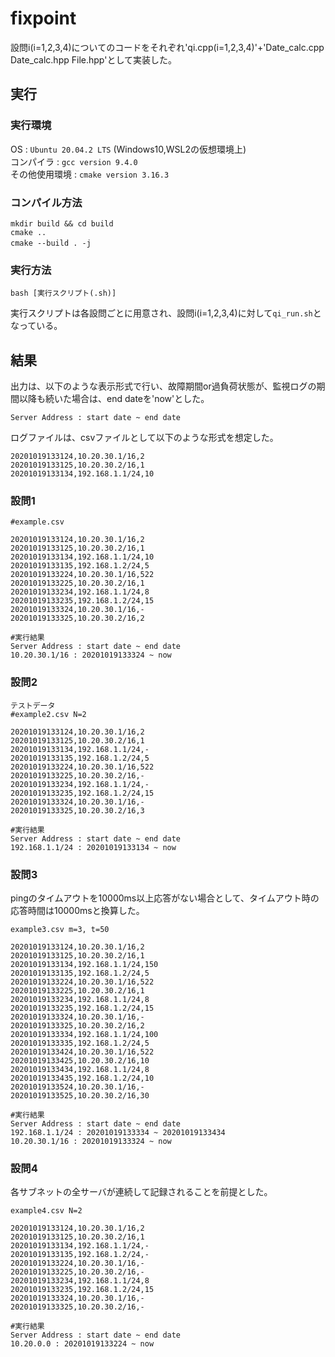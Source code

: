 # fixpoint
設問i(i=1,2,3,4)についてのコードをそれぞれ'qi.cpp(i=1,2,3,4)'+'Date_calc.cpp Date_calc.hpp File.hpp'として実装した。
## 実行
### 実行環境
OS : `Ubuntu 20.04.2 LTS` (Windows10,WSL2の仮想環境上)  
コンパイラ : `gcc version 9.4.0`  
その他使用環境 : `cmake version 3.16.3`   　
### コンパイル方法
```
mkdir build && cd build  
cmake ..  
cmake --build . -j  　　
```
### 実行方法
```
bash [実行スクリプト(.sh)]
```
実行スクリプトは各設問ごとに用意され、設問i(i=1,2,3,4)に対して`qi_run.sh`となっている。

## 結果
出力は、以下のような表示形式で行い、故障期間or過負荷状態が、監視ログの期間以降も続いた場合は、end dateを'now'とした。　　
```
Server Address : start date ~ end date
```

ログファイルは、csvファイルとして以下のような形式を想定した。
```
20201019133124,10.20.30.1/16,2  
20201019133125,10.20.30.2/16,1  
20201019133134,192.168.1.1/24,10    
```
### 設問1
```
#example.csv

20201019133124,10.20.30.1/16,2
20201019133125,10.20.30.2/16,1
20201019133134,192.168.1.1/24,10
20201019133135,192.168.1.2/24,5
20201019133224,10.20.30.1/16,522
20201019133225,10.20.30.2/16,1
20201019133234,192.168.1.1/24,8
20201019133235,192.168.1.2/24,15
20201019133324,10.20.30.1/16,-
20201019133325,10.20.30.2/16,2

#実行結果
Server Address : start date ~ end date
10.20.30.1/16 : 20201019133324 ~ now
```
### 設問2
```
テストデータ  
#example2.csv N=2

20201019133124,10.20.30.1/16,2
20201019133125,10.20.30.2/16,1
20201019133134,192.168.1.1/24,-
20201019133135,192.168.1.2/24,5
20201019133224,10.20.30.1/16,522
20201019133225,10.20.30.2/16,-
20201019133234,192.168.1.1/24,-
20201019133235,192.168.1.2/24,15
20201019133324,10.20.30.1/16,-
20201019133325,10.20.30.2/16,3

#実行結果  
Server Address : start date ~ end date
192.168.1.1/24 : 20201019133134 ~ now
```

### 設問3
pingのタイムアウトを10000ms以上応答がない場合として、タイムアウト時の応答時間は10000msと換算した。
```
example3.csv m=3, t=50  

20201019133124,10.20.30.1/16,2  
20201019133125,10.20.30.2/16,1  
20201019133134,192.168.1.1/24,150  
20201019133135,192.168.1.2/24,5  
20201019133224,10.20.30.1/16,522  
20201019133225,10.20.30.2/16,1  
20201019133234,192.168.1.1/24,8  
20201019133235,192.168.1.2/24,15  
20201019133324,10.20.30.1/16,-  
20201019133325,10.20.30.2/16,2  
20201019133334,192.168.1.1/24,100  
20201019133335,192.168.1.2/24,5  
20201019133424,10.20.30.1/16,522  
20201019133425,10.20.30.2/16,10  
20201019133434,192.168.1.1/24,8  
20201019133435,192.168.1.2/24,10  
20201019133524,10.20.30.1/16,-  
20201019133525,10.20.30.2/16,30  

#実行結果
Server Address : start date ~ end date  
192.168.1.1/24 : 20201019133334 ~ 20201019133434  
10.20.30.1/16 : 20201019133324 ~ now  
```
### 設問4
各サブネットの全サーバが連続して記録されることを前提とした。
```
example4.csv N=2  

20201019133124,10.20.30.1/16,2  
20201019133125,10.20.30.2/16,1  
20201019133134,192.168.1.1/24,-  
20201019133135,192.168.1.2/24,-  
20201019133224,10.20.30.1/16,-  
20201019133225,10.20.30.2/16,-  
20201019133234,192.168.1.1/24,8  
20201019133235,192.168.1.2/24,15  
20201019133324,10.20.30.1/16,-  
20201019133325,10.20.30.2/16,-  

#実行結果
Server Address : start date ~ end date  
10.20.0.0 : 20201019133224 ~ now  
```
